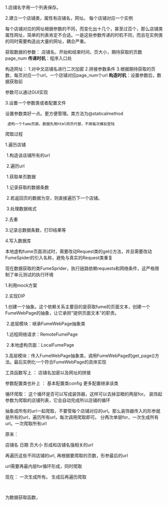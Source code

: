 1.店铺名字用一个列表保存。

2.建立一个店铺类，属性有店铺名，网址。
每个店铺对应一个实例

每个店铺对应的网址根据参数的不同，而变化出十几个，甚至过百个，那么店铺类属性网址，简单的列表肯定不合适。一是这些参数传递的时机不同，而且在实例类的同时需要构造出大量的网址，耦合严重。

获取数据的参数： 
店铺名，开始和结束时间，页大小，期待获取的页数page_num
**传递时机**：程序入口处

构造网址：
1.对中文店铺名进行二次加密
2.拼接参数条件
3.根据期待获取的页数，每页对应一个url，一个店铺对应page_num个url
**构造时机**：设置参数后，数据获取前

参数可以通过GUI实现



3.设置一个参数类或者配置文件

设置参数类好一点。更方便管理。类方法为@staticalmethod



` 虚构一个fume页面，数据先用html网页代替，不用每次模拟登陆`



爬取过程

1.遍历店铺

​	1.构造该店铺所有的url

​	2.遍历url

​	 	1.获取单页数据

​			1.记录获取的数据条数

​			2.若返回页的数据为空，则直接遍历下一个店铺。

​			3.处理数据格式

2.去重

3.记录总数据条数，打印结果等

4.写入数据库





本地虚构fume页面测试时，需要改动Request类的get()方法，并且需要改动FumeSpider的引入名称，避免与真实的Request类重复

现在数据获取的类FumeSprider，执行链路依赖requests和网络条件，这严格限制了单元测试的执行环境

1.利用mock方案

2.实现DIP

​	1.创建一个抽象。这个依赖关系主要目的是获取fume的页面文本，创建一个FumeWebPage的抽象，让它承担"提供页面文本"的职责。

​	2.底层模块：继承FumeWebPage抽象类

​			1.远程网络请求：RemoteFumePage

​			2.本地虚构页面：LocalFumePage

​	3.高层模块：传入FumeWebPage抽象类，调用FumeWebPage的get_page()方法。最后实例化一个符合FumeWebPage的具体实现









工具函数写上 ：
	店铺名加密以及网址的拼接

参数配置类也补上 ：
	基本配置类config 更多配置继承该类

循环爬取：
	这个循环是否可以写成装饰器，这样可以去掉显眼的两层for。
	装饰起参数为爬取的店铺列表，它会自动完成所以店铺的循环

抽象成所有的url一起爬取，不要管每个店铺对应的url。那么装饰器传入的形参就是所有的url，遍历所有url，每次调用爬取即可。
分两次单层for，一次生成所有url。一次爬取所有url





原来：

店铺名 日期 页大小 形成和店铺名强相关的url

  再遍历这些不同店铺的url,  再根据要爬取的页数，形参最后的url



url需要再最内层for循环形成，同时爬取



现在： 一次生成所有。 生成后再遍历爬取

​	

为数据获取函数，